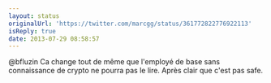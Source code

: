 ```yaml
---
layout: status
originalUrl: 'https://twitter.com/marcgg/status/361772822776922113'
isReply: true
date: 2013-07-29 08:58:57
---
```


@bfluzin Ca change tout de même que l'employé de base sans connaissance de crypto ne pourra pas le lire. Après clair que c'est pas safe.
